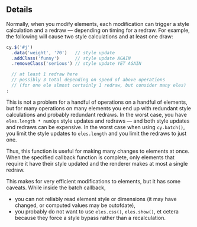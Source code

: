 ## Details

Normally, when you modify elements, each modification can trigger a style calculation and a redraw &mdash; depending on timing for a redraw.  For example, the following will cause two style calculations and at least one draw:

```js
cy.$('#j')
  .data('weight', '70')   // style update
  .addClass('funny')      // style update AGAIN
  .removeClass('serious') // style update YET AGAIN

  // at least 1 redraw here
  // possibly 3 total depending on speed of above operations
  // (for one ele almost certainly 1 redraw, but consider many eles)
;
```

This is not a problem for a handful of operations on a handful of elements, but for many operations on many elements you end up with redundant style calculations and probably redundant redraws.  In the worst case, you have `eles.length * numOps` style updates and redraws &mdash; and both style updates and redraws can be expensive.  In the worst case when using `cy.batch()`, you limit the style updates to `eles.length` and you limit the redraws to just one.

Thus, this function is useful for making many changes to elements at once.  When the specified callback function is complete, only elements that require it have their style updated and the renderer makes at most a single redraw.

This makes for very efficient modifications to elements, but it has some caveats.  While inside the batch callback, 

* you can not reliably read element style or dimensions (it may have changed, or computed values may be outofdate),
* you probably do not want to use `eles.css()`, `eles.show()`, et cetera because they force a style bypass rather than a recalculation.